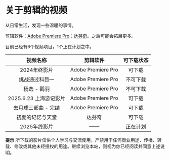 # 关于剪辑的视频

从日常生活，发现一些温暖的事情。

剪辑软件：<a href="https://www.adobe.com/products/premiere.html" target="_blank">Adobe Premiere Pro</a>；[达芬奇](https://www.blackmagicdesign.com/products/davinciresolve)。之后可能会拓展更多。

目前已经有6个视频项目，1个正在计划之中。

|视频名称|剪辑软件|可下载状态|
|:--:|:--:|:--:|
|2024年终影片|Adobe Premiere Pro|可下载|
|挑战通过科目一|Adobe Premiere Pro|不可下载|
|杨逸 - 鹳羽|Adobe Premiere Pro|不可下载|
|2025.6.23 上海游记影片|Adobe Premiere Pro|可下载|
|去月球三部曲 - 完结|Adobe Premiere Pro|可下载|
|初夏的记忆与天堂|达芬奇|可下载|
|2025年终影片|——|正在计划|

**提示** 所下载的影片仅供个人学习与交流使用，严禁用于任何商业用途、传播、转载、修改或其他未经授权的用途。继续浏览本站，则视为你已经阅读并同意上述说明。

